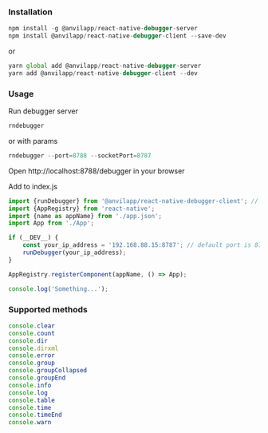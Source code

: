 ### Installation
```js
npm install -g @anvilapp/react-native-debugger-server
npm install @anvilapp/react-native-debugger-client --save-dev
```
or 
```js
yarn global add @anvilapp/react-native-debugger-server
yarn add @anvilapp/react-native-debugger-client --dev
```

### Usage
Run debugger server
```js
rndebugger
```
or with params
```js
rndebugger --port=8788 --socketPort=8787
```
Open http://localhost:8788/debugger in your browser

Add to index.js
```js
import {runDebugger} from '@anvilapp/react-native-debugger-client'; // Add to the top
import {AppRegistry} from 'react-native';
import {name as appName} from './app.json';
import App from './App';

if (__DEV__) {
    const your_ip_address = '192.168.88.15:8787'; // default port is 8787
    runDebugger(your_ip_address);
}

AppRegistry.registerComponent(appName, () => App);

console.log('Something...');
```

### Supported methods
```js
console.clear
console.count
console.dir
console.dirxml
console.error
console.group
console.groupCollapsed
console.groupEnd
console.info
console.log
console.table
console.time
console.timeEnd
console.warn
```
